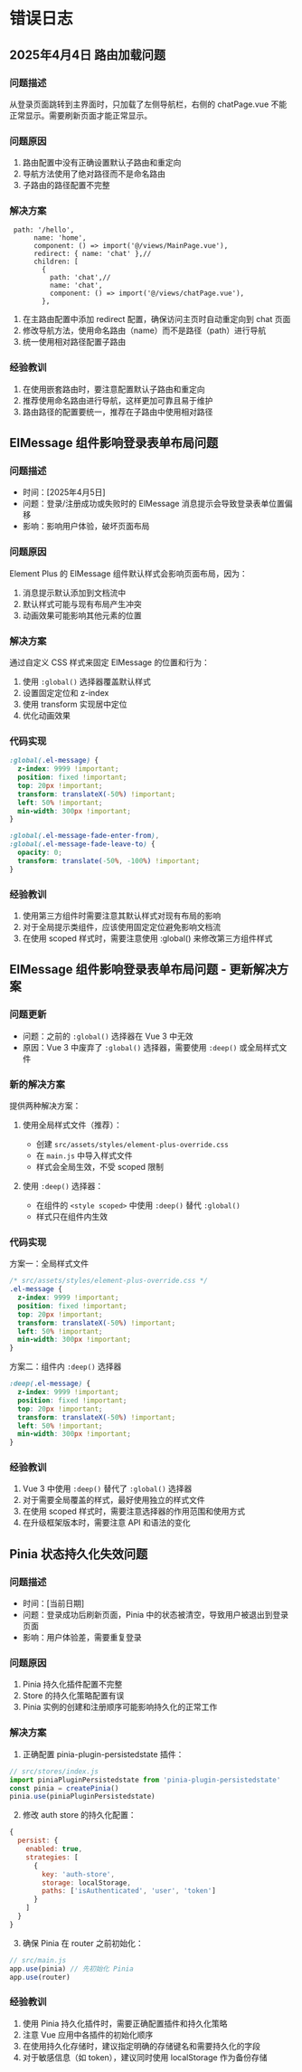 # 错误日志

## 2025年4月4日 路由加载问题

### 问题描述

从登录页面跳转到主界面时，只加载了左侧导航栏，右侧的 chatPage.vue 不能正常显示。需要刷新页面才能正常显示。

### 问题原因

1. 路由配置中没有正确设置默认子路由和重定向
2. 导航方法使用了绝对路径而不是命名路由
3. 子路由的路径配置不完整

### 解决方案

```
 path: '/hello',
      name: 'home',
      component: () => import('@/views/MainPage.vue'),
      redirect: { name: 'chat' },//
      children: [
        {
          path: 'chat',//
          name: 'chat',
          component: () => import('@/views/chatPage.vue'),
        },
```

1. 在主路由配置中添加 redirect 配置，确保访问主页时自动重定向到 chat 页面
2. 修改导航方法，使用命名路由（name）而不是路径（path）进行导航
3. 统一使用相对路径配置子路由

### 经验教训

1. 在使用嵌套路由时，要注意配置默认子路由和重定向
2. 推荐使用命名路由进行导航，这样更加可靠且易于维护
3. 路由路径的配置要统一，推荐在子路由中使用相对路径

## ElMessage 组件影响登录表单布局问题

### 问题描述

- 时间：[2025年4月5日]
- 问题：登录/注册成功或失败时的 ElMessage 消息提示会导致登录表单位置偏移
- 影响：影响用户体验，破坏页面布局

### 问题原因

Element Plus 的 ElMessage 组件默认样式会影响页面布局，因为：

1. 消息提示默认添加到文档流中
2. 默认样式可能与现有布局产生冲突
3. 动画效果可能影响其他元素的位置

### 解决方案

通过自定义 CSS 样式来固定 ElMessage 的位置和行为：

1. 使用 `:global()` 选择器覆盖默认样式
2. 设置固定定位和 z-index
3. 使用 transform 实现居中定位
4. 优化动画效果

### 代码实现

```css
:global(.el-message) {
  z-index: 9999 !important;
  position: fixed !important;
  top: 20px !important;
  transform: translateX(-50%) !important;
  left: 50% !important;
  min-width: 300px !important;
}

:global(.el-message-fade-enter-from),
:global(.el-message-fade-leave-to) {
  opacity: 0;
  transform: translate(-50%, -100%) !important;
}
```

### 经验教训

1. 使用第三方组件时需要注意其默认样式对现有布局的影响
2. 对于全局提示类组件，应该使用固定定位避免影响文档流
3. 在使用 scoped 样式时，需要注意使用 :global() 来修改第三方组件样式

## ElMessage 组件影响登录表单布局问题 - 更新解决方案

### 问题更新

- 问题：之前的 `:global()` 选择器在 Vue 3 中无效
- 原因：Vue 3 中废弃了 `:global()` 选择器，需要使用 `:deep()` 或全局样式文件

### 新的解决方案

提供两种解决方案：

1. 使用全局样式文件（推荐）：

   - 创建 `src/assets/styles/element-plus-override.css`
   - 在 `main.js` 中导入样式文件
   - 样式会全局生效，不受 scoped 限制

2. 使用 `:deep()` 选择器：
   - 在组件的 `<style scoped>` 中使用 `:deep()` 替代 `:global()`
   - 样式只在组件内生效

### 代码实现

方案一：全局样式文件

```css
/* src/assets/styles/element-plus-override.css */
.el-message {
  z-index: 9999 !important;
  position: fixed !important;
  top: 20px !important;
  transform: translateX(-50%) !important;
  left: 50% !important;
  min-width: 300px !important;
}
```

方案二：组件内 `:deep()` 选择器

```css
:deep(.el-message) {
  z-index: 9999 !important;
  position: fixed !important;
  top: 20px !important;
  transform: translateX(-50%) !important;
  left: 50% !important;
  min-width: 300px !important;
}
```

### 经验教训

1. Vue 3 中使用 `:deep()` 替代了 `:global()` 选择器
2. 对于需要全局覆盖的样式，最好使用独立的样式文件
3. 在使用 scoped 样式时，需要注意选择器的作用范围和使用方式
4. 在升级框架版本时，需要注意 API 和语法的变化

## Pinia 状态持久化失效问题

### 问题描述

- 时间：[当前日期]
- 问题：登录成功后刷新页面，Pinia 中的状态被清空，导致用户被退出到登录页面
- 影响：用户体验差，需要重复登录

### 问题原因

1. Pinia 持久化插件配置不完整
2. Store 的持久化策略配置有误
3. Pinia 实例的创建和注册顺序可能影响持久化的正常工作

### 解决方案

1. 正确配置 pinia-plugin-persistedstate 插件：

```javascript
// src/stores/index.js
import piniaPluginPersistedstate from 'pinia-plugin-persistedstate'
const pinia = createPinia()
pinia.use(piniaPluginPersistedstate)
```

2. 修改 auth store 的持久化配置：

```javascript
{
  persist: {
    enabled: true,
    strategies: [
      {
        key: 'auth-store',
        storage: localStorage,
        paths: ['isAuthenticated', 'user', 'token']
      }
    ]
  }
}
```

3. 确保 Pinia 在 router 之前初始化：

```javascript
// src/main.js
app.use(pinia) // 先初始化 Pinia
app.use(router)
```

### 经验教训

1. 使用 Pinia 持久化插件时，需要正确配置插件和持久化策略
2. 注意 Vue 应用中各插件的初始化顺序
3. 在使用持久化存储时，建议指定明确的存储键名和需要持久化的字段
4. 对于敏感信息（如 token），建议同时使用 localStorage 作为备份存储
